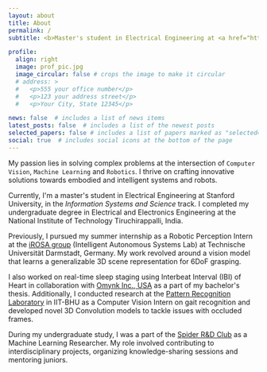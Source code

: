 ```yaml
---
layout: about
title: About
permalink: /
subtitle: <b>Master's student in Electrical Engineering at <a href="https://profiles.stanford.edu/ishikaa-lunawat">Stanford University</a></b>

profile:
  align: right
  image: prof_pic.jpg
  image_circular: false # crops the image to make it circular
  # address: >
  #   <p>555 your office number</p>
  #   <p>123 your address street</p>
  #   <p>Your City, State 12345</p>

news: false  # includes a list of news items
latest_posts: false  # includes a list of the newest posts
selected_papers: false # includes a list of papers marked as "selected={true}"
social: true  # includes social icons at the bottom of the page
---
```

My passion lies in solving complex problems at the intersection of `Computer Vision`, `Machine Learning` and `Robotics`. I thrive on crafting innovative solutions towards embodied and intelligent systems and robots.

Currently, I'm a master's student in Electrical Engineering at Stanford University, in the *Information Systems and Science* track. I completed my undergraduate degree in Electrical and Electronics Engineering at the National Institute of Technology Tiruchirappalli, India.

Previously, I pursued my summer internship as a Robotic Perception Intern at the [iROSA group](https://irosalab.com/) (Intelligent Autonomous Systems Lab) at Technische Universität Darmstadt, Germany. My work revolved around a vision model that learns a generalizable 3D scene representation for 6DoF grasping. 

I also worked on real-time sleep staging using Interbeat Interval (IBI) of Heart in collaboration with [Omynk Inc., USA](https://www.omnyk.com/) as a part of my bachelor's thesis. Additionally, I conducted research at the [Pattern Recognition Laboratory](https://www.iitbhu.ac.in/dept/cse/labs#sec9) in IIT-BHU as a Computer Vision Intern on gait recognition and developed novel 3D Convolution models to tackle issues with occluded frames. 


During my undergraduate study, I was a part of the [Spider R&D Club](https://spider.nitt.edu/) as a Machine Learning Researcher. My role involved contributing to interdisciplinary projects, organizing knowledge-sharing sessions and mentoring juniors.

